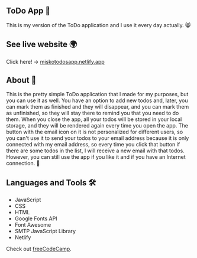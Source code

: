 
## ToDo App 📑

This is my version of the ToDo application and I use it 
every day actually. 😸
## See live website 🌍

Click here! -> [miskotodosapp.netlify.app](https://miskotodosapp.netlify.app/)


## About 🚀

This is the pretty simple ToDo application that I made for my 
purposes, but you can use it as well. You have an option to 
add new todos and, later, you can mark them as finished and 
they will disappear, and you can mark them as unfinished, so 
they will stay there to remind you that you need to do them. 
When you close the app, all your todos will be stored in your 
local storage, and they will be rendered again every time you 
open the app. The button with the email icon on it is not 
personalized for different users, so you can't use it to send 
your todos to your email address because it is only connected 
with my email address, so every time you click that button if 
there are some todos in the list, I will receive a new email 
with that todos. However, you can still use the app if you 
like it and if you have an Internet connection. 🤗
## Languages and Tools 🛠

- JavaScript
- CSS
- HTML
- Google Fonts API
- Font Awesome
- SMTP JavaScript Library
- Netlify

<p>Check out <a href="https://www.freecodecamp.org/" target="_blank" rel="noopener noreferrer">freeCodeCamp</a>.</p>
